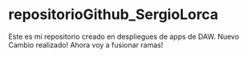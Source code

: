 # repositorioGithub_SergioLorca
Este es mi repositorio creado en despliegues de apps de DAW. Nuevo Cambio realizado!
Ahora voy a fusionar ramas!
